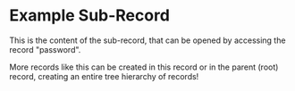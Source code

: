 # Example Sub-Record

This is the content of the sub-record, that can be opened by accessing the record "password".

More records like this can be created in this record or in the parent (root) record,
creating an entire tree hierarchy of records!

